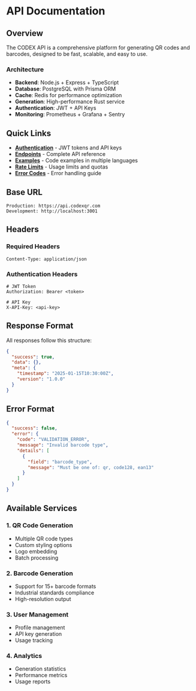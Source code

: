 # API Documentation

## Overview

The CODEX API is a comprehensive platform for generating QR codes and barcodes, designed to be fast, scalable, and easy to use.

### Architecture
- **Backend**: Node.js + Express + TypeScript
- **Database**: PostgreSQL with Prisma ORM
- **Cache**: Redis for performance optimization
- **Generation**: High-performance Rust service
- **Authentication**: JWT + API Keys
- **Monitoring**: Prometheus + Grafana + Sentry

## Quick Links

- **[Authentication](./authentication.md)** - JWT tokens and API keys
- **[Endpoints](./endpoints.md)** - Complete API reference
- **[Examples](./examples.md)** - Code examples in multiple languages
- **[Rate Limits](./rate-limits.md)** - Usage limits and quotas
- **[Error Codes](./error-codes.md)** - Error handling guide

## Base URL

```
Production: https://api.codexqr.com
Development: http://localhost:3001
```

## Headers

### Required Headers
```http
Content-Type: application/json
```

### Authentication Headers
```http
# JWT Token
Authorization: Bearer <token>

# API Key
X-API-Key: <api-key>
```

## Response Format

All responses follow this structure:

```json
{
  "success": true,
  "data": {},
  "meta": {
    "timestamp": "2025-01-15T10:30:00Z",
    "version": "1.0.0"
  }
}
```

## Error Format

```json
{
  "success": false,
  "error": {
    "code": "VALIDATION_ERROR",
    "message": "Invalid barcode type",
    "details": [
      {
        "field": "barcode_type",
        "message": "Must be one of: qr, code128, ean13"
      }
    ]
  }
}
```

## Available Services

### 1. QR Code Generation
- Multiple QR code types
- Custom styling options
- Logo embedding
- Batch processing

### 2. Barcode Generation
- Support for 15+ barcode formats
- Industrial standards compliance
- High-resolution output

### 3. User Management
- Profile management
- API key generation
- Usage tracking

### 4. Analytics
- Generation statistics
- Performance metrics
- Usage reports